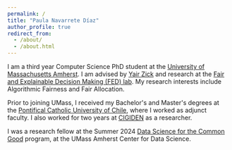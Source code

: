 ```yaml
---
permalink: /
title: "Paula Navarrete Díaz"
author_profile: true
redirect_from: 
  - /about/
  - /about.html
---
```


I am a third year Computer Science PhD student at the [University of Massachusetts Amherst](https://www.cics.umass.edu). I am advised by [Yair Zick](https://people.cs.umass.edu/~yzick/) and research at the [Fair and Explainable Decision Making (FED) lab](https://people.cs.umass.edu/~yzick/people.html). My research interests include Algorithmic Fairness and Fair Allocation.

Prior to joining UMass, I received my Bachelor's and Master's degrees at the [Pontifical Catholic University of Chile](https://www.ing.uc.cl/en/), where I worked as adjunct faculty. I also worked for two years at [CIGIDEN](https://www.cigiden.cl/en/) as a researcher. 

I was a research fellow at the Summer 2024 [Data Science for the Common Good](https://ds.cs.umass.edu/programs/ds4cg/ds4cg-team) program, at the UMass Amherst Center for Data Science.
